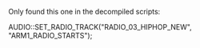 Only found this one in the decompiled scripts:

AUDIO::SET_RADIO_TRACK("RADIO_03_HIPHOP_NEW", "ARM1_RADIO_STARTS");
